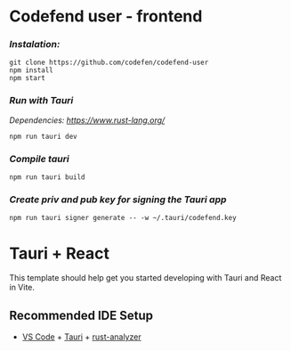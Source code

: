 # Codefend user - frontend

### *Instalation:*

```
git clone https://github.com/codefen/codefend-user
npm install
npm start
```

### *Run with Tauri*
*Dependencies: https://www.rust-lang.org/*

```
npm run tauri dev
```

### *Compile tauri*

```
npm run tauri build
```

### *Create priv and pub key for signing the Tauri app*

```
npm run tauri signer generate -- -w ~/.tauri/codefend.key
```


# Tauri + React

This template should help get you started developing with Tauri and React in Vite.

## Recommended IDE Setup

- [VS Code](https://code.visualstudio.com/) + [Tauri](https://marketplace.visualstudio.com/items?itemName=tauri-apps.tauri-vscode) + [rust-analyzer](https://marketplace.visualstudio.com/items?itemName=rust-lang.rust-analyzer)
